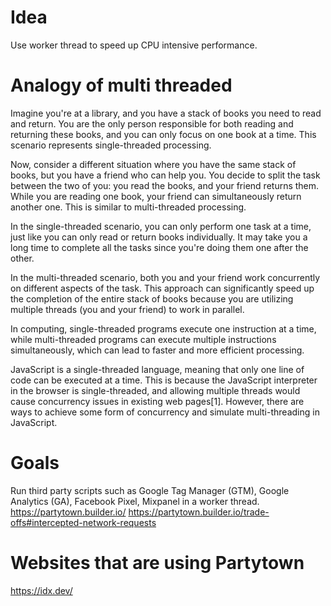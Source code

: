# Idea
Use worker thread to speed up CPU intensive performance. 

# Analogy of multi threaded
Imagine you're at a library, and you have a stack of books you need to read and return. You are the only person responsible for both reading and returning these books, and you can only focus on one book at a time. This scenario represents single-threaded processing.

Now, consider a different situation where you have the same stack of books, but you have a friend who can help you. You decide to split the task between the two of you: you read the books, and your friend returns them. While you are reading one book, your friend can simultaneously return another one. This is similar to multi-threaded processing.

In the single-threaded scenario, you can only perform one task at a time, just like you can only read or return books individually. It may take you a long time to complete all the tasks since you're doing them one after the other.

In the multi-threaded scenario, both you and your friend work concurrently on different aspects of the task. This approach can significantly speed up the completion of the entire stack of books because you are utilizing multiple threads (you and your friend) to work in parallel.

In computing, single-threaded programs execute one instruction at a time, while multi-threaded programs can execute multiple instructions simultaneously, which can lead to faster and more efficient processing.

JavaScript is a single-threaded language, meaning that only one line of code can be executed at a time. This is because the JavaScript interpreter in the browser is single-threaded, and allowing multiple threads would cause concurrency issues in existing web pages[1]. However, there are ways to achieve some form of concurrency and simulate multi-threading in JavaScript.

# Goals
Run third party scripts such as Google Tag Manager (GTM), Google Analytics (GA), Facebook Pixel, Mixpanel in a worker thread.
https://partytown.builder.io/
https://partytown.builder.io/trade-offs#intercepted-network-requests

# Websites that are using Partytown
https://idx.dev/
